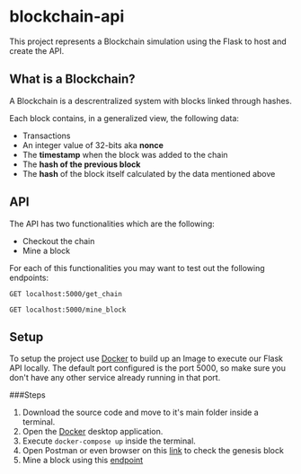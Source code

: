 # blockchain-api
This project represents a Blockchain simulation using the Flask to host and create the API.

## What is a Blockchain?
A Blockchain is a descrentralized system with blocks linked through hashes.

Each block contains, in a generalized view, the following data:
* Transactions
* An integer value of 32-bits aka __nonce__
* The __timestamp__ when the block was added to the chain
* The __hash of the previous block__
* The __hash__ of the block itself calculated by the data mentioned above

## API

The API has two functionalities which are the following:
* Checkout the chain
* Mine a block

For each of this functionalities you may want to test out the following endpoints:
```http
GET localhost:5000/get_chain
```
```http
GET localhost:5000/mine_block
```

## Setup
To setup the project use [Docker]('https://www.docker.com') to build up an Image to execute our Flask API locally. The default port configured is the port 5000, so make sure you don't have any other service already running in that port.

###Steps
1. Download the source code and move to it's main folder inside a terminal.
2. Open the [Docker]('https://www.docker.com') desktop application.
3. Execute `docker-compose up` inside the terminal.
4. Open Postman or even browser on this [link]('http://localhost:5000/get_chain') to check the genesis block
5. Mine a block using this [endpoint]('http//:localhost:5000/mine_block')


